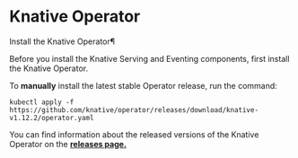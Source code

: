 # Knative Operator

Install the Knative Operator¶

Before you install the Knative Serving and Eventing components, first install the Knative Operator.

To **manually** install the latest stable Operator release, run the command:

```
kubectl apply -f https://github.com/knative/operator/releases/download/knative-v1.12.2/operator.yaml
```

You can find information about the released versions of the Knative Operator on the [**releases page.**](https://github.com/knative/operator/releases)
